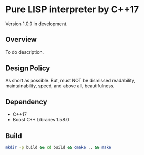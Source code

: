 # Pure LISP interpreter by C++17

Version 1.0.0 in development.

## Overview

To do description.

## Design Policy

As short as possible. But, must NOT be dismissed readability, maintainability, speed, and above all, beautifulness.

## Dependency

- C++17
- Boost C++ Libraries 1.58.0

## Build

``` sh
mkdir -p build && cd build && cmake .. && make
```

